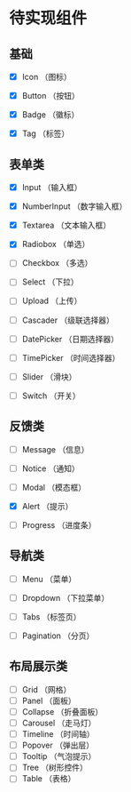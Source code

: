 # 待实现组件

## 基础
- [x] Icon         （图标）
- [x] Button       （按钮）
- [x] Badge        （徽标）
- [x] Tag          （标签）


## 表单类
- [x] Input        （输入框）
- [x] NumberInput  （数字输入框）
- [x] Textarea     （文本输入框）
- [x] Radiobox     （单选）
- [ ] Checkbox     （多选）
- [ ] Select       （下拉）
- [ ] Upload       （上传）
- [ ] Cascader     （级联选择器）
- [ ] DatePicker   （日期选择器）
- [ ] TimePicker   （时间选择器）
- [ ] Slider       （滑块）
- [ ] Switch       （开关）


## 反馈类
- [ ] Message      （信息）
- [ ] Notice       （通知）
- [ ] Modal        （模态框）
- [x] Alert        （提示）
- [ ] Progress     （进度条）


## 导航类
- [ ] Menu         （菜单）
- [ ] Dropdown     （下拉菜单）
- [ ] Tabs         （标签页）
- [ ] Pagination   （分页）


## 布局展示类
- [ ] Grid         （网格）
- [ ] Panel        （面板）
- [ ] Collapse     （折叠面板）
- [ ] Carousel     （走马灯）
- [ ] Timeline     （时间轴）
- [ ] Popover      （弹出层）
- [ ] Tooltip      （气泡提示）
- [ ] Tree         （树形控件）
- [ ] Table        （表格）